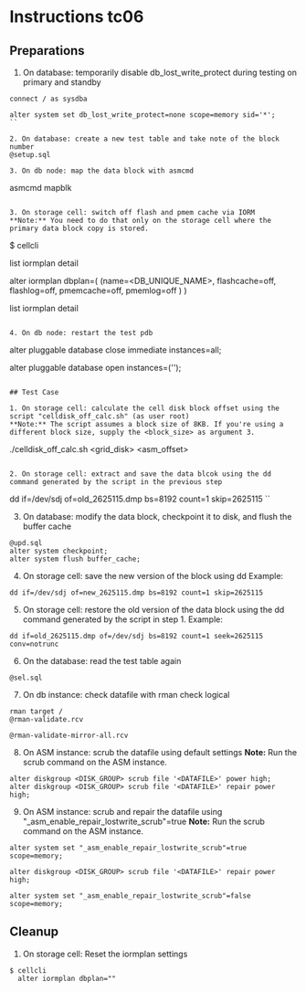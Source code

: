 # Instructions tc06

## Preparations
1. On database: temporarily disable db_lost_write_protect during testing on primary and standby
```
connect / as sysdba

alter system set db_lost_write_protect=none scope=memory sid='*';
`` 

2. On database: create a new test table and take note of the block number
@setup.sql

3. On db node: map the data block with asmcmd

```
asmcmd mapblk <datafile> <blockno>
```

3. On storage cell: switch off flash and pmem cache via IORM
**Note:** You need to do that only on the storage cell where the primary data block copy is stored.

```
$ cellcli

  list iormplan detail

  alter iormplan dbplan=(
    (name=<DB_UNIQUE_NAME>, 
          flashcache=off, flashlog=off, 
          pmemcache=off, pmemlog=off
    )
  )

 list iormplan detail
```

4. On db node: restart the test pdb 
```
alter pluggable database <pdb> close immediate instances=all;

alter pluggable database <pdb> open instances=('<instance>');
```

## Test Case

1. On storage cell: calculate the cell disk block offset using the script "celldisk_off_calc.sh" (as user root)
**Note:** The script assumes a block size of 8KB. If you're using a different block size, supply the <block_size> as argument 3.
```
./celldisk_off_calc.sh <grid_disk> <asm_offset>
``` 

2. On storage cell: extract and save the data blcok using the dd command generated by the script in the previous step
```
dd if=/dev/sdj of=old_2625115.dmp bs=8192 count=1 skip=2625115
`` 

3. On database: modify the data block, checkpoint it to disk, and flush the buffer cache
```
@upd.sql
alter system checkpoint;
alter system flush buffer_cache;
```

4. On storage cell: save the new version of the block using dd
Example:
```
dd if=/dev/sdj of=new_2625115.dmp bs=8192 count=1 skip=2625115
``` 

5. On storage cell: restore the old version of the data block using the dd command generated by the script in step 1.
Example:
```
dd if=old_2625115.dmp of=/dev/sdj bs=8192 count=1 seek=2625115 conv=notrunc
```

6. On the database: read the test table again
```
@sel.sql
```

7. On db instance: check datafile with rman check logical
```
rman target /
@rman-validate.rcv

@rman-validate-mirror-all.rcv
```

8. On ASM instance: scrub the datafile using default settings
**Note:** Run the scrub command on the ASM instance.
```
alter diskgroup <DISK_GROUP> scrub file '<DATAFILE>' power high;
alter diskgroup <DISK_GROUP> scrub file '<DATAFILE>' repair power high;
```

9. On ASM instance: scrub and repair the datafile using "_asm_enable_repair_lostwrite_scrub"=true
**Note:** Run the scrub command on the ASM instance.
```
alter system set "_asm_enable_repair_lostwrite_scrub"=true scope=memory;

alter diskgroup <DISK_GROUP> scrub file '<DATAFILE>' repair power high;

alter system set "_asm_enable_repair_lostwrite_scrub"=false scope=memory;
```

## Cleanup
1. On storage cell: Reset the iormplan settings

```
$ cellcli
  alter iormplan dbplan=""
```
